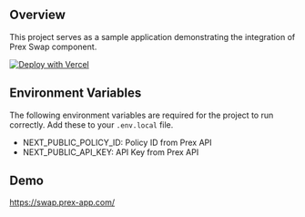 ## Overview

This project serves as a sample application demonstrating the integration of Prex Swap component.

[![Deploy with Vercel](https://vercel.com/button)](https://vercel.com/new/clone?repository-url=https%3A%2F%2Fgithub.com%2Fprex0%2Fswap-prex-example&env=NEXT_PUBLIC_POLICY_ID,NEXT_PUBLIC_API_KEY&project-name=swap-prex-example&repository-name=swap-prex-example&redirect-url=https%3A%2F%2Fwww.prex0.com)

## Environment Variables

The following environment variables are required for the project to run correctly. Add these to your `.env.local` file.

- NEXT_PUBLIC_POLICY_ID: Policy ID from Prex API
- NEXT_PUBLIC_API_KEY: API Key from Prex API

## Demo

https://swap.prex-app.com/